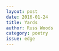 ```yaml
---
layout: post 
date: 2016-01-24
title: Yards
author: Russ Woods
category: poetry
issue: edge
---
```

